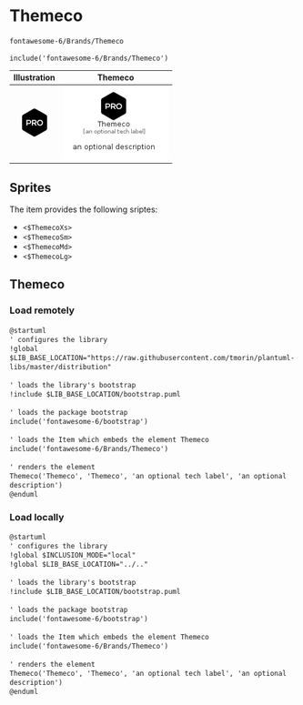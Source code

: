 # Themeco


```text
fontawesome-6/Brands/Themeco
```

```text
include('fontawesome-6/Brands/Themeco')
```



| Illustration | Themeco |
| :---: | :---: |
| ![illustration for Illustration](../../fontawesome-6/Brands/Themeco.png) | ![illustration for Themeco](../../fontawesome-6/Brands/Themeco.Local.png) |



## Sprites
The item provides the following sriptes:

- `<$ThemecoXs>`
- `<$ThemecoSm>`
- `<$ThemecoMd>`
- `<$ThemecoLg>`





## Themeco

### Load remotely
```plantuml
@startuml
' configures the library
!global $LIB_BASE_LOCATION="https://raw.githubusercontent.com/tmorin/plantuml-libs/master/distribution"

' loads the library's bootstrap
!include $LIB_BASE_LOCATION/bootstrap.puml

' loads the package bootstrap
include('fontawesome-6/bootstrap')

' loads the Item which embeds the element Themeco
include('fontawesome-6/Brands/Themeco')

' renders the element
Themeco('Themeco', 'Themeco', 'an optional tech label', 'an optional description')
@enduml
```

### Load locally
```plantuml
@startuml
' configures the library
!global $INCLUSION_MODE="local"
!global $LIB_BASE_LOCATION="../.."

' loads the library's bootstrap
!include $LIB_BASE_LOCATION/bootstrap.puml

' loads the package bootstrap
include('fontawesome-6/bootstrap')

' loads the Item which embeds the element Themeco
include('fontawesome-6/Brands/Themeco')

' renders the element
Themeco('Themeco', 'Themeco', 'an optional tech label', 'an optional description')
@enduml
```

